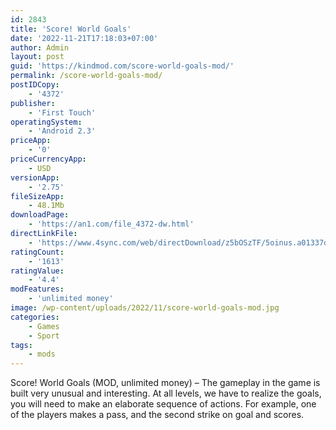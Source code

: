 ```yaml
---
id: 2843
title: 'Score! World Goals'
date: '2022-11-21T17:18:03+07:00'
author: Admin
layout: post
guid: 'https://kindmod.com/score-world-goals-mod/'
permalink: /score-world-goals-mod/
postIDCopy:
    - '4372'
publisher:
    - 'First Touch'
operatingSystem:
    - 'Android 2.3'
priceApp:
    - '0'
priceCurrencyApp:
    - USD
versionApp:
    - '2.75'
fileSizeApp:
    - 48.1Mb
downloadPage:
    - 'https://an1.com/file_4372-dw.html'
directLinkFile:
    - 'https://www.4sync.com/web/directDownload/z5bOSzTF/5oinus.a01337d9a97945e0d0d72015c62124d1'
ratingCount:
    - '1613'
ratingValue:
    - '4.4'
modFeatures:
    - 'unlimited money'
image: /wp-content/uploads/2022/11/score-world-goals-mod.jpg
categories:
    - Games
    - Sport
tags:
    - mods
---
```


Score! World Goals (MOD, unlimited money) – The gameplay in the game is built very unusual and interesting. At all levels, we have to realize the goals, you will need to make an elaborate sequence of actions. For example, one of the players makes a pass, and the second strike on goal and scores.